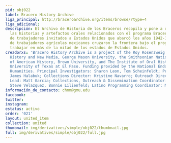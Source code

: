 ```yaml
---
pid: obj022
label: Bracero History Archive
liga_principal: http://braceroarchive.org/items/browse/?type=4
liga_adicional: 
descripción: El Archivo de Historia de los Braceros recopila y pone a disposición
  las historias y artefactos orales relacionados con el programa Bracero, una iniciativa
  de trabajadores invitados a Estados Unidos que abarcó los años 1942-1964. Millones
  de trabajadores agrí­colas mexicanos cruzaron la frontera bajo el programa para
  trabajar en más de la mitad de los estados de Estados Unidos.
creadorxs: 'Bracero History Archive is a project of the Roy Rosenzweig Center for
  History and New Media, George Mason University, the Smithsonian National Museum
  of American History, Brown University, and The Institute of Oral History at the
  University of Texas at El Paso. Funding provided by the National Endowment for the
  Humanities. Principal Investigators: Sharon Leon, Tom Scheinfeldt; Project Manager:
  James Halabuk; Collections Director: Kristine Navarro; Outreach Director & Content
  Lead: Matt Garcia; Collections, Outreach & Dissemination Coordinator: Peter Liebhold,
  Steve Velazquez, Bonnie Lilienfeld; Latino Programming Coordinator: Magdalena Mieri'
información_de_contacto: chnm@gmu.edu
facebook: 
twitter: 
instagram: 
estatus: activo
order: '021'
layout: united_item
collection: united
thumbnail: img/derivatives/simple/obj022/thumbnail.jpg
full: img/derivatives/simple/obj022/full.jpg
---
```

